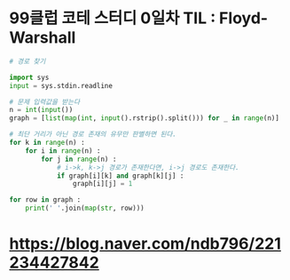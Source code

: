 # 99클럽 코테 스터디 0일차 TIL : Floyd-Warshall

```python
# 경로 찾기

import sys
input = sys.stdin.readline

# 문제 입력값을 받는다
n = int(input())
graph = [list(map(int, input().rstrip().split())) for _ in range(n)]

# 최단 거리가 아닌 경로 존재의 유무만 판별하면 된다.
for k in range(n) :
    for i in range(n) :
        for j in range(n) :
            # i->k, k->j 경로가 존재한다면, i->j 경로도 존재한다.
            if graph[i][k] and graph[k][j] :
                graph[i][j] = 1

for row in graph :
    print(' '.join(map(str, row)))
```

# https://blog.naver.com/ndb796/221234427842